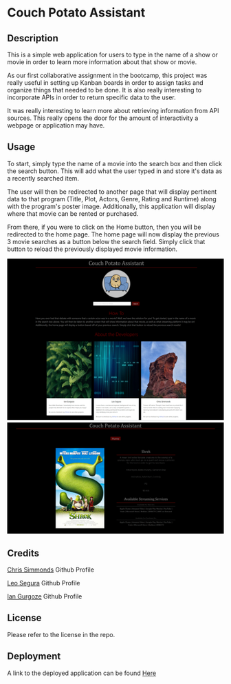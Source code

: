 # Couch Potato Assistant

## Description

This is a simple web application for users to type in the name of a show or movie in order to learn more information about that show or movie. 

As our first collaborative assignment in the bootcamp, this project was really useful in setting up Kanban boards in order to assign tasks and organize things that needed to be done. It is also really interesting to incorporate APIs in order to return specific data to the user. 

It was really interesting to learn more about retrieving information from API sources. This really opens the door for the amount of interactivity a webpage or application may have. 

## Usage

To start, simply type the name of a movie into the search box and then click the search button. This will add what the user typed in and store it's data as a recently searched item. 

The user will then be redirected to another page that will display pertinent data to that program (Title, Plot, Actors, Genre, Rating and Runtime) along with the program's poster image. Additionally, this application will display where that movie can be rented or purchased. 

From there, if you were to click on the Home button, then you will be redirected to the home page. The home page will now display the previous 3 movie searches as a button below the search field. Simply click that button to reload the previously displayed movie information. 


![Home Page](./Assets/Initial-Homepage.PNG)
![Summary Page](./Assets/Movie-Info.PNG)


## Credits

[Chris Simmonds](https://github.com/Christoph551) Github Profile
<br>

[Leo Segura](https://github.com/lsegura06) Github Profile
<br>

[Ian Gurgoze](https://github.com/igurgoze) Github Profile

## License

Please refer to the license in the repo. 

## Deployment

A link to the deployed application can be found [Here](https://christoph551.github.io/Couch-Potato-Assistant/)